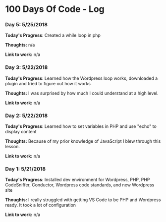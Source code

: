 # 100 Days Of Code - Log

### Day 5: 5/25/2018


**Today's Progress**: Created a while loop in php

**Thoughts:** n/a

**Link to work:** n/a



### Day 3: 5/22/2018


**Today's Progress**: Learned how the Wordpress loop works, downloaded a plugin and tried to figure out how it works

**Thoughts:** I was surprised by how much I could understand at a high level.

**Link to work:** n/a



### Day 2: 5/22/2018


**Today's Progress**: Learned how to set variables in PHP and use "echo" to display content

**Thoughts:** Because of my prior knowledge of JavaScript I blew through this lesson.

**Link to work:** n/a


### Day 1: 5/21/2018


**Today's Progress**: Installed dev environment for Wordpress, PHP, PHP CodeSniffer, Conductor, Wordpress code standards, and new Wordpress site

**Thoughts:** I really struggled with getting VS Code to be PHP and Wordpress ready. It took a lot of configuration

**Link to work:** n/a


